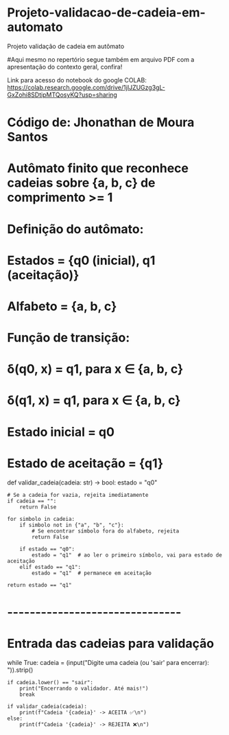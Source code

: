 # Projeto-validacao-de-cadeia-em-automato
Projeto validação de cadeia em autômato

#Aqui mesmo no repertório segue também em arquivo PDF com a apresentação do contexto geral, confira!

Link para acesso do notebook do google COLAB: https://colab.research.google.com/drive/1jIJZUGzg3gL-GxZohi8SDtipMTQosyKQ?usp=sharing

# Código de: Jhonathan de Moura Santos

# Autômato finito que reconhece cadeias sobre {a, b, c} de comprimento >= 1
# Definição do autômato:
# Estados = {q0 (inicial), q1 (aceitação)}
# Alfabeto = {a, b, c}
# Função de transição:
#   δ(q0, x) = q1, para x ∈ {a, b, c}
#   δ(q1, x) = q1, para x ∈ {a, b, c}
# Estado inicial = q0
# Estado de aceitação = {q1}

def validar_cadeia(cadeia: str) -> bool:
    estado = "q0"

    # Se a cadeia for vazia, rejeita imediatamente
    if cadeia == "":
        return False

    for simbolo in cadeia:
        if simbolo not in {"a", "b", "c"}:
            # Se encontrar símbolo fora do alfabeto, rejeita
            return False

        if estado == "q0":
            estado = "q1"  # ao ler o primeiro símbolo, vai para estado de aceitação
        elif estado == "q1":
            estado = "q1"  # permanece em aceitação

    return estado == "q1"


# -------------------------------
# Entrada das cadeias para validação
while True:
    cadeia = (input("Digite uma cadeia (ou 'sair' para encerrar): ")).strip()

    if cadeia.lower() == "sair":
        print("Encerrando o validador. Até mais!")
        break

    if validar_cadeia(cadeia):
        print(f"Cadeia '{cadeia}' -> ACEITA ✅\n")
    else:
        print(f"Cadeia '{cadeia}' -> REJEITA ❌\n")
